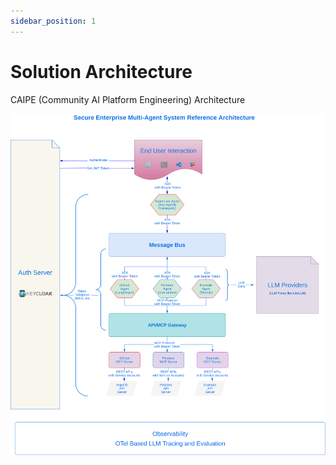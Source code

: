 ```yaml
---
sidebar_position: 1
---
```


# Solution Architecture

CAIPE (Community AI Platform Engineering) Architecture

![Architecture](images/solution_architecture.svg)